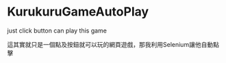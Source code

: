 # KurukuruGameAutoPlay
just click button can play this game

這其實就只是一個點及按鈕就可以玩的網頁遊戲，那我利用Selenium讓他自動點擊
